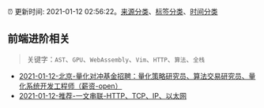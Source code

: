:alarm_clock: 更新时间: 2021-01-12 02:56:22。[来源分类](../README.md)、[标签分类](../TAGS.md)、[时间分类](../TIMELINE.md)

## 前端进阶相关


> 关键字：`AST`、`GPU`、`WebAssembly`、`Vim`、`HTTP`、`算法`、`全栈`



- [2021-01-12-北京-量化对冲基金招聘：量化策略研究员、算法交易研究员、量化系统开发工程师（薪资-open）](https://www.v2ex.com/t/744087) 
- [2021-01-12-推荐-一文串联-HTTP、TCP、IP、以太网](https://toutiao.io/k/dqkrq0f) 